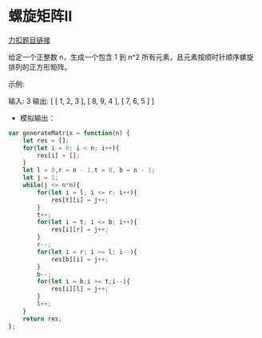 # 螺旋矩阵II

[力扣题目链接](https://leetcode-cn.com/problems/spiral-matrix-ii/)

给定一个正整数 n，生成一个包含 1 到 n^2 所有元素，且元素按顺时针顺序螺旋排列的正方形矩阵。

示例:

输入: 3 输出: [ [ 1, 2, 3 ], [ 8, 9, 4 ], [ 7, 6, 5 ] ]

- 模拟输出：
```js
var generateMatrix = function(n) {
    let res = [];
    for(let i = 0; i < n; i++){
        res[i] = [];
    }
    let l = 0,r = n - 1,t = 0, b = n - 1;
    let j = 1;
    while(j <= n*n){
        for(let i = l; i <= r; i++){
            res[t][i] = j++;
        }
        t++;
        for(let i = t; i <= b; i++){
            res[i][r] = j++;
        }
        r--;
        for(let i = r; i >= l; i--){
            res[b][i] = j++;
        }
        b--;
        for(let i = b;i >= t;i--){
            res[i][l] = j++;
        }
        l++;
    }
    return res;
};
```